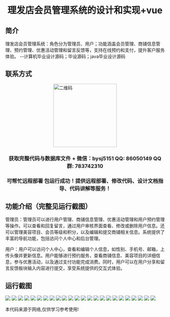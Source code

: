 <p><h1 align="center">理发店会员管理系统的设计和实现+vue</h1></p>

## 简介
理发店会员管理系统：角色分为管理员、用户；功能涵盖会员管理、商铺信息管理、预约管理、优惠活动管理和留言反馈等，支持在线预约和支付，提升客户服务体验。    --计算机毕业设计源码；毕设源码；java毕业设计源码


## 联系方式
<img src="https://bs-1329754181.cos.ap-shanghai.myqcloud.com/wx.jpg" alt="二维码" style="display: block; margin: 0 auto;" width="200px">
<p><h3 align="center">获取完整代码与数据库文件 + 微信：bysj5151 QQ: 86050149 QQ群: 783742310</h3></p>
<p><h3 align="center">可帮忙远程部署 包运行成功！提供远程部署、修改代码、设计文档指导、代码讲解等服务！</h3></p>

## 功能介绍（完整见运行截图）
管理员：管理员可以进行用户管理、商铺信息管理、优惠活动管理和用户预约管理等操作。可以查看和回复留言，通过用户审核界面查看、修改或删除用户信息。还可以管理美容项目、会员等级和积分，以及编辑和提交商铺相关信息。系统提供了丰富的导航功能，包括访问个人中心和后台管理。

用户：用户可以访问个人中心，查看和编辑个人信息，如性别、手机号、邮箱，上传头像并更新信息。用户能够进行预约服务，查看商铺信息、美容项目的详细信息，参与优惠活动，以及通过支付功能完成消费。同时，用户可以在用户分享和留言反馈板块输入内容进行提交，享受系统提供的交互式体验。


## 运行截图
![](https://bs-1329754181.cos.ap-shanghai.myqcloud.com/ssm/BarberShopMembershipSystem/img/001.jpg)
![](https://bs-1329754181.cos.ap-shanghai.myqcloud.com/ssm/BarberShopMembershipSystem/img/002.jpg)
![](https://bs-1329754181.cos.ap-shanghai.myqcloud.com/ssm/BarberShopMembershipSystem/img/003.jpg)
![](https://bs-1329754181.cos.ap-shanghai.myqcloud.com/ssm/BarberShopMembershipSystem/img/004.jpg)
![](https://bs-1329754181.cos.ap-shanghai.myqcloud.com/ssm/BarberShopMembershipSystem/img/005.jpg)
![](https://bs-1329754181.cos.ap-shanghai.myqcloud.com/ssm/BarberShopMembershipSystem/img/006.jpg)
![](https://bs-1329754181.cos.ap-shanghai.myqcloud.com/ssm/BarberShopMembershipSystem/img/007.jpg)
![](https://bs-1329754181.cos.ap-shanghai.myqcloud.com/ssm/BarberShopMembershipSystem/img/008.jpg)
![](https://bs-1329754181.cos.ap-shanghai.myqcloud.com/ssm/BarberShopMembershipSystem/img/009.jpg)
![](https://bs-1329754181.cos.ap-shanghai.myqcloud.com/ssm/BarberShopMembershipSystem/img/010.jpg)
![](https://bs-1329754181.cos.ap-shanghai.myqcloud.com/ssm/BarberShopMembershipSystem/img/011.jpg)
![](https://bs-1329754181.cos.ap-shanghai.myqcloud.com/ssm/BarberShopMembershipSystem/img/012.jpg)
![](https://bs-1329754181.cos.ap-shanghai.myqcloud.com/ssm/BarberShopMembershipSystem/img/013.jpg)
![](https://bs-1329754181.cos.ap-shanghai.myqcloud.com/ssm/BarberShopMembershipSystem/img/014.jpg)
![](https://bs-1329754181.cos.ap-shanghai.myqcloud.com/ssm/BarberShopMembershipSystem/img/015.jpg)
![](https://bs-1329754181.cos.ap-shanghai.myqcloud.com/ssm/BarberShopMembershipSystem/img/016.jpg)
![](https://bs-1329754181.cos.ap-shanghai.myqcloud.com/ssm/BarberShopMembershipSystem/img/017.jpg)
![](https://bs-1329754181.cos.ap-shanghai.myqcloud.com/ssm/BarberShopMembershipSystem/img/018.jpg)
![](https://bs-1329754181.cos.ap-shanghai.myqcloud.com/ssm/BarberShopMembershipSystem/img/019.jpg)
![](https://bs-1329754181.cos.ap-shanghai.myqcloud.com/ssm/BarberShopMembershipSystem/img/020.jpg)
![](https://bs-1329754181.cos.ap-shanghai.myqcloud.com/ssm/BarberShopMembershipSystem/img/021.jpg)
![](https://bs-1329754181.cos.ap-shanghai.myqcloud.com/ssm/BarberShopMembershipSystem/img/022.jpg)
![](https://bs-1329754181.cos.ap-shanghai.myqcloud.com/ssm/BarberShopMembershipSystem/img/023.jpg)
![](https://bs-1329754181.cos.ap-shanghai.myqcloud.com/ssm/BarberShopMembershipSystem/img/024.jpg)

<p>本代码来源于网络,仅供学习参考使用!</p>
